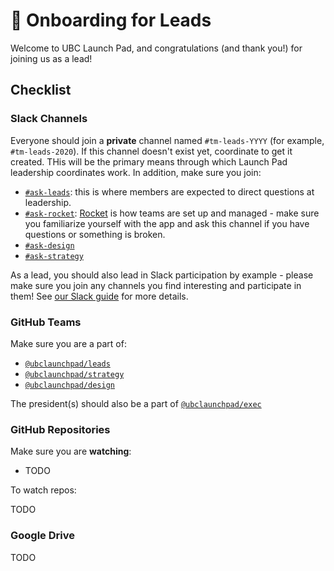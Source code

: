 # 🚀 Onboarding for Leads

Welcome to UBC Launch Pad, and congratulations (and thank you!) for joining us as a lead!

## Checklist

### Slack Channels

Everyone should join a **private** channel named `#tm-leads-YYYY` (for example, `#tm-leads-2020`). If this channel doesn't exist yet, coordinate to get it created. THis will be the primary means through which Launch Pad leadership coordinates work. In addition, make sure you join:

* [`#ask-leads`](https://ubclaunchpad.slack.com/archives/CK935RD3Q): this is where members are expected to direct questions at leadership.
* [`#ask-rocket`](https://ubclaunchpad.slack.com/archives/CK93HTYQN): [Rocket](https://github.com/ubclaunchpad/rocket2) is how teams are set up and managed - make sure you familiarize yourself with the app and ask this channel if you have questions or something is broken.
* [`#ask-design`](https://ubclaunchpad.slack.com/archives/CK6D4QD8U)
* [`#ask-strategy`](https://ubclaunchpad.slack.com/archives/CJVF0FQHG)

As a lead, you should also lead in Slack participation by example - please make sure you join any channels you find interesting and participate in them! See [our Slack guide](/handbook/tools/slack.md#finding-channels) for more details.

### GitHub Teams

Make sure you are a part of:

* [`@ubclaunchpad/leads`](https://github.com/orgs/ubclaunchpad/teams/leads)
* [`@ubclaunchpad/strategy`](https://github.com/orgs/ubclaunchpad/teams/strategy)
* [`@ubclaunchpad/design`](https://github.com/orgs/ubclaunchpad/teams/design)

The president(s) should also be a part of [`@ubclaunchpad/exec`](https://github.com/orgs/ubclaunchpad/teams/exec)

### GitHub Repositories

Make sure you are **watching**:

* TODO

To watch repos:

TODO

### Google Drive

TODO
